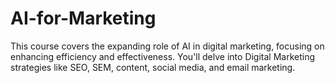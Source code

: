 # AI-for-Marketing
This course covers the expanding role of AI in digital marketing, focusing on enhancing efficiency and effectiveness. You'll delve into Digital Marketing strategies like SEO, SEM, content, social media, and email marketing. 
